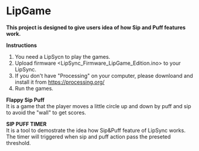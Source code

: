 # LipGame

**This project is designed to give users idea of how Sip and Puff features work.**
  
**Instructions**  
1. You need a LipSycn to play the games.
2. Upload firmware <LipSync_Firmware_LipGame_Edition.ino> to your LipSync.
3. If you don't have "Processing" on your computer, please downloand and install it from https://processing.org/
4. Run the games.
  
**Flappy Sip Puff**  
It is a game that the player moves a little circle up and down by puff and sip to avoid the "wall" to get scores.
  
**SIP PUFF TIMER**  
It is a tool to demostrate the idea how Sip&Puff feature of LipSync works.  
The timer will triggered when sip and puff action pass the preseted threshold.
